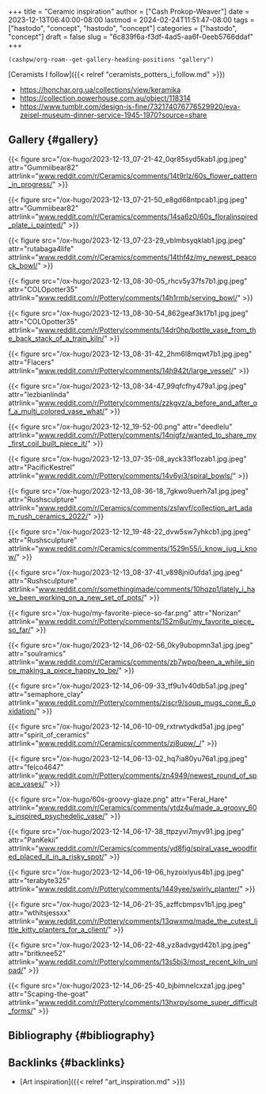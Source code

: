 +++
title = "Ceramic inspiration"
author = ["Cash Prokop-Weaver"]
date = 2023-12-13T06:40:00-08:00
lastmod = 2024-02-24T11:51:47-08:00
tags = ["hastodo", "concept", "hastodo", "concept"]
categories = ["hastodo", "concept"]
draft = false
slug = "6c839f6a-f3df-4ad5-aa6f-0eeb5766ddaf"
+++

```emacs-lisp
(cashpw/org-roam--get-gallery-heading-positions "gallery")
```

[Ceramists I follow]({{< relref "ceramists_potters_i_follow.md" >}})

-   <https://honchar.org.ua/collections/view/keramika>
-   <https://collection.powerhouse.com.au/object/118314>
-   <https://www.tumblr.com/design-is-fine/732174076776529920/eva-zeisel-museum-dinner-service-1945-1970?source=share>


## Gallery {#gallery}

<div class="hugogallery">

{{< figure src="/ox-hugo/2023-12-13_07-21-42_0qr85syd5kab1.jpg.jpeg" attr="Gummiibear82" attrlink="www.reddit.com/r/Ceramics/comments/14t9rlz/60s_flower_pattern_in_progress/" >}}

{{< figure src="/ox-hugo/2023-12-13_07-21-50_e8gd68ntpcab1.jpg.jpeg" attr="Gummiibear82" attrlink="www.reddit.com/r/Ceramics/comments/14sa6z0/60s_floralinspired_plate_i_painted/" >}}

{{< figure src="/ox-hugo/2023-12-13_07-23-29_vblmbsyqklab1.jpg.jpeg" attr="rutabaga4life" attrlink="www.reddit.com/r/Ceramics/comments/14thf4z/my_newest_peacock_bowl/" >}}

{{< figure src="/ox-hugo/2023-12-13_08-30-05_rhcv5y37fs7b1.jpg.jpeg" attr="COLOpotter35" attrlink="www.reddit.com/r/Pottery/comments/14h1rmb/serving_bowl/" >}}

{{< figure src="/ox-hugo/2023-12-13_08-30-54_862geaf3k17b1.jpg.jpeg" attr="COLOpotter35" attrlink="www.reddit.com/r/Pottery/comments/14dr0hp/bottle_vase_from_the_back_stack_of_a_train_kiln/" >}}

{{< figure src="/ox-hugo/2023-12-13_08-31-42_2hm6l8mqwt7b1.jpg.jpeg" attr="Flacers" attrlink="www.reddit.com/r/Pottery/comments/14h942t/large_vessel/" >}}

{{< figure src="/ox-hugo/2023-12-13_08-34-47_99qfcfhy479a1.jpg.jpeg" attr="lezbianlinda" attrlink="www.reddit.com/r/Pottery/comments/zzkgvz/a_before_and_after_of_a_multi_colored_vase_what/" >}}

{{< figure src="/ox-hugo/2023-12-12_19-52-00.png" attr="deedlelu" attrlink="www.reddit.com/r/Pottery/comments/14nigfz/wanted_to_share_my_first_coil_built_piece_it/" >}}

{{< figure src="/ox-hugo/2023-12-13_07-35-08_ayck33f1ozab1.jpg.jpeg" attr="PacificKestrel" attrlink="www.reddit.com/r/Pottery/comments/14v6yi3/spiral_bowls/" >}}

{{< figure src="/ox-hugo/2023-12-13_08-36-18_7gkwo9uerh7a1.jpg.jpeg" attr="Rushsculpture" attrlink="www.reddit.com/r/Ceramics/comments/zslwvf/collection_art_adam_rush_ceramics_2022/" >}}

{{< figure src="/ox-hugo/2023-12-12_19-48-22_dvw5sw7yhkcb1.jpg.jpeg" attr="Rushsculpture" attrlink="www.reddit.com/r/Ceramics/comments/1529n55/i_know_jug_i_know/" >}}

{{< figure src="/ox-hugo/2023-12-13_08-37-41_v898jni0ufda1.jpg.jpeg" attr="Rushsculpture" attrlink="www.reddit.com/r/somethingimade/comments/10hqzp1/lately_i_have_been_working_on_a_new_set_of_pots/" >}}

{{< figure src="/ox-hugo/my-favorite-piece-so-far.png" attr="Norizan" attrlink="www.reddit.com/r/Pottery/comments/152m6ur/my_favorite_piece_so_far/" >}}

{{< figure src="/ox-hugo/2023-12-14_06-02-56_0ky9ubopmn3a1.jpg.jpeg" attr="soulramics" attrlink="www.reddit.com/r/Ceramics/comments/zb7wpo/been_a_while_since_making_a_piece_happy_to_be/" >}}

{{< figure src="/ox-hugo/2023-12-14_06-09-33_tf9u1v40db5a1.jpg.jpeg" attr="semaphore\_clay" attrlink="www.reddit.com/r/Pottery/comments/ziscr9/soup_mugs_cone_6_oxidation/" >}}

{{< figure src="/ox-hugo/2023-12-14_06-10-09_rxtrwtydkd5a1.jpg.jpeg" attr="spirit\_of\_ceramics" attrlink="www.reddit.com/r/Ceramics/comments/zj8upw/_/" >}}

{{< figure src="/ox-hugo/2023-12-14_06-13-02_hq7ia80yu76a1.jpg.jpeg" attr="felco4647" attrlink="www.reddit.com/r/Pottery/comments/zn4949/newest_round_of_space_vases/" >}}

{{< figure src="/ox-hugo/60s-groovy-glaze.png" attr="Feral\_Hare" attrlink="www.reddit.com/r/Ceramics/comments/ytdz4u/made_a_groovy_60s_inspired_psychedelic_vase/" >}}

{{< figure src="/ox-hugo/2023-12-14_06-17-38_ttpzyvi7myv91.jpg.jpeg" attr="PanKekii" attrlink="www.reddit.com/r/Ceramics/comments/yd8fjg/spiral_vase_woodfired_placed_it_in_a_risky_spot/" >}}

{{< figure src="/ox-hugo/2023-12-14_06-19-06_hyzoixlyus4b1.jpg.jpeg" attr="terabyte325" attrlink="www.reddit.com/r/Pottery/comments/1449yee/swirly_planter/" >}}

{{< figure src="/ox-hugo/2023-12-14_06-21-35_azffcbmpsv1b1.jpg.jpeg" attr="wthitsjessxx" attrlink="www.reddit.com/r/Pottery/comments/13qwxmq/made_the_cutest_little_kitty_planters_for_a_client/" >}}

{{< figure src="/ox-hugo/2023-12-14_06-22-48_yz8advgyd42b1.jpg.jpeg" attr="britknee52" attrlink="www.reddit.com/r/Pottery/comments/13s5bj3/most_recent_kiln_unload/" >}}

{{< figure src="/ox-hugo/2023-12-14_06-25-40_bjbimnelcxza1.jpg.jpeg" attr="Scaping-the-goat" attrlink="www.reddit.com/r/Pottery/comments/13hxrpy/some_super_difficult_forms/" >}}

</div>


## Bibliography {#bibliography}

<style>.csl-entry{text-indent: -1.5em; margin-left: 1.5em;}</style><div class="csl-bib-body">
</div>


## Backlinks {#backlinks}

-   [Art inspiration]({{< relref "art_inspiration.md" >}})
